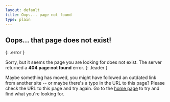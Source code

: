 ```yaml
---
layout: default
title: Oops... page not found
type: plain
---
```


## Oops... that page does not exist!
{: .error }

Sorry, but it seems the page you are looking for does not exist. The server returned a **404 page not found** error.
{: .leader }

Maybe something has moved, you might have followed an outdated link from another site -- or maybe there's a typo in the URL to this page? Please check the URL to this page and try again. Go to the [home page][1] to try and find what you're looking for.

[1]: / "Go to this site's home page"